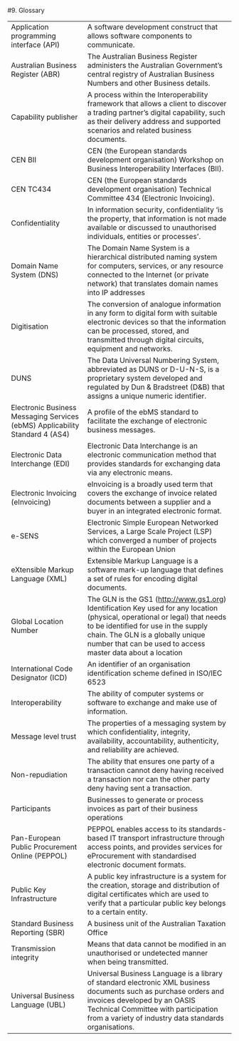 #9. Glossary 

| | | 
| --- |------- |
Application programming interface (API) |A software development construct that allows software components to communicate.| 
Australian Business Register (ABR) | The Australian Business Register administers the Australian Government’s central registry of Australian Business Numbers and other Business details.|
Capability publisher | A process within the Interoperability framework that allows a client to discover a trading partner’s digital capability, such as their delivery address and supported scenarios and related business documents. |
CEN BII | CEN (the European standards development organisation) Workshop on Business Interoperability Interfaces (BII). 
CEN TC434 | CEN (the European standards development organisation) Technical Committee 434 (Electronic Invoicing). |
Confidentiality |In information security, confidentiality ‘is the property, that information is not made available or discussed to unauthorised individuals, entities or processes’. |
Domain Name System (DNS) |The Domain Name System is a hierarchical distributed naming system for computers, services, or any resource connected to the Internet (or private network) that translates domain names into IP addresses |
Digitisation |The conversion of analogue information in any form to digital form with suitable electronic devices so that the information can be processed, stored, and transmitted through digital circuits, equipment and networks. |
DUNS |The Data Universal Numbering System, abbreviated as DUNS or D-U-N-S, is a proprietary system developed and regulated by Dun & Bradstreet (D&B) that assigns a unique numeric identifier. |
Electronic Business Messaging Services (ebMS) Applicability Standard 4 (AS4) |A profile of the ebMS standard to facilitate the exchange of electronic business messages. |
Electronic Data Interchange (EDI) |Electronic Data Interchange is an electronic communication method that provides standards for exchanging data via any electronic means. |
Electronic Invoicing (eInvoicing) |eInvoicing is a broadly used term that covers the exchange of invoice related documents between a supplier and a buyer in an integrated electronic format. |
e-SENS |Electronic Simple European Networked Services, a Large Scale Project (LSP) which converged a number of projects within the European Union |
eXtensible Markup Language (XML) |Extensible Markup Language is a software mark-up language that defines a set of rules for encoding digital documents. |
Global Location Number |The GLN is the GS1 (http://www.gs1.org) Identification Key used for any location (physical, operational or legal) that needs to be identified for use in the supply chain. The GLN is a globally unique number that can be used to access master data about a location |
International Code Designator (ICD) |An identifier of an organisation identification scheme defined in ISO/IEC 6523 |
Interoperability |The ability of computer systems or software to exchange and make use of information. |
Message level trust |The properties of a messaging system by which confidentiality, integrity, availability, accountability, authenticity, and reliability are achieved. |
Non-repudiation |The ability that ensures one party of a transaction cannot deny having received a transaction nor can the other party deny having sent a transaction. |
Participants |Businesses to generate or process invoices as part of their business operations |
Pan-European Public Procurement Online (PEPPOL) |PEPPOL enables access to its standards-based IT transport infrastructure through access points, and provides services for eProcurement with standardised electronic document formats. |
Public Key Infrastructure |A public key infrastructure is a system for the creation, storage and distribution of digital certificates which are used to verify that a particular public key belongs to a certain entity. |
Standard Business Reporting (SBR) |A business unit of the Australian Taxation Office |
Transmission integrity |Means that data cannot be modified in an unauthorised or undetected manner when being transmitted. |
Universal Business Language (UBL) |Universal Business Language is a library of standard electronic XML business documents such as purchase orders and invoices developed by an OASIS Technical Committee with participation from a variety of industry data standards organisations. |
